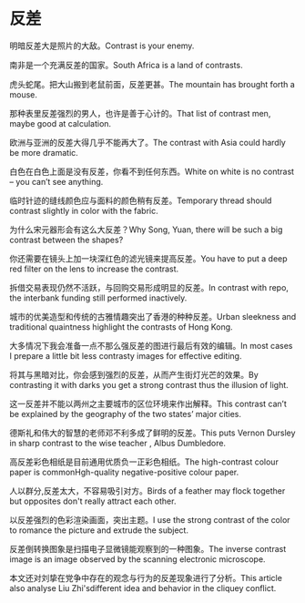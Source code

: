 # 反差

<p><span class="chinese">明暗反差大是照片的大敌。</span><span class="english">Contrast is your enemy.</span></p>

<p><span class="chinese">南非是一个充满反差的国家。</span><span class="english">South Africa is a land of contrasts.</span></p>

<p><span class="chinese">虎头蛇尾。把大山搬到老鼠前面，反差更甚。</span><span class="english">The mountain has brought forth a mouse.</span></p>

<p><span class="chinese">那种表里反差强烈的男人，也许是善于心计的。</span><span class="english">That list of contrast men, maybe good at calculation.</span></p>

<p><span class="chinese">欧洲与亚洲的反差大得几乎不能再大了。</span><span class="english">The contrast with Asia could hardly be more dramatic.</span></p>

<p><span class="chinese">白色在白色上面是没有反差，你看不到任何东西。</span><span class="english">White on white is no contrast – you can’t see anything.</span></p>

<p><span class="chinese">临时针迹的缝线颜色应与面料的颜色稍有反差。</span><span class="english">Temporary thread should contrast slightly in color with the fabric.</span></p>

<p><span class="chinese">为什么宋元器形会有这么大反差？</span><span class="english">Why Song, Yuan, there will be such a big contrast between the shapes?</span></p>

<p><span class="chinese">你还需要在镜头上加一块深红色的滤光镜来提高反差。</span><span class="english">You have to put a deep red filter on the lens to increase the contrast.</span></p>

<p><span class="chinese">拆借交易表现仍然不活跃，与回购交易形成明显的反差。</span><span class="english">In contrast with repo, the interbank funding still performed inactively.</span></p>

<p><span class="chinese">城市的优美造型和传统的古雅情趣突出了香港的种种反差。</span><span class="english">Urban sleekness and traditional quaintness highlight the contrasts of Hong Kong.</span></p>

<p><span class="chinese">大多情况下我会准备一点不那么强反差的图进行最后有效的编辑。</span><span class="english">In most cases I prepare a little bit less contrasty images for effective editing.</span></p>

<p><span class="chinese">将其与黑暗对比，你会感到强烈的反差，从而产生街灯光芒的效果。</span><span class="english">By contrasting it with darks you get a strong contrast thus the illusion of light.</span></p>

<p><span class="chinese">这一反差并不能以两州之主要城市的区位环境来作出解释。</span><span class="english">This contrast can’t be explained by the geography of the two states’ major cities.</span></p>

<p><span class="chinese">德斯礼和伟大的智慧的老师邓不利多成了鲜明的反差。</span><span class="english">This puts Vernon Dursley in sharp contrast to the wise teacher , Albus Dumbledore.</span></p>

<p><span class="chinese">高反差彩色相纸是目前通用优质负一正彩色相纸。</span><span class="english">The high-contrast colour paper is commonHgh-quality negative-positive colour paper.</span></p>

<p><span class="chinese">人以群分,反差太大，不容易吸引对方。</span><span class="english">Birds of a feather may flock together but opposites don't really attract each other.</span></p>

<p><span class="chinese">以反差强烈的色彩渲染画面，突出主题。</span><span class="english">I use the strong contrast of the color to romance the picture and extrude the subject.</span></p>

<p><span class="chinese">反差倒转换图象是扫描电子显微镜能观察到的一种图象。</span><span class="english">The inverse contrast image is an image observed by the scanning electronic microscope.</span></p>

<p><span class="chinese">本文还对刘挚在党争中存在的观念与行为的反差现象进行了分析。</span><span class="english">This article also analyse Liu Zhi'sdifferent idea and behavior in the cliquey conflict.</span></p>

